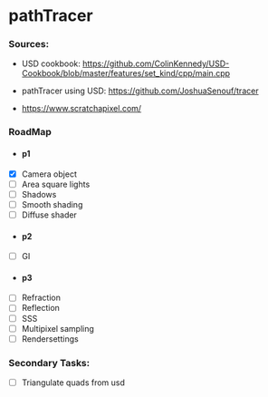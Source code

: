 # pathTracer



### Sources:
- USD cookbook: https://github.com/ColinKennedy/USD-Cookbook/blob/master/features/set_kind/cpp/main.cpp

- pathTracer using USD: https://github.com/JoshuaSenouf/tracer

- https://www.scratchapixel.com/

### RoadMap

- #### p1
- [X] Camera object
- [ ] Area square lights
- [ ] Shadows
- [ ] Smooth shading
- [ ] Diffuse shader

- #### p2
- [ ] GI

- #### p3
- [ ] Refraction
- [ ] Reflection
- [ ] SSS
- [ ] Multipixel sampling
- [ ] Rendersettings 

### Secondary Tasks:
- [ ] Triangulate quads from usd 